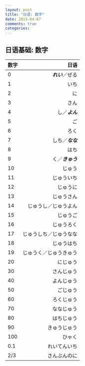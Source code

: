 ```yaml
---
layout: post
title: "日语: 数字"
date: 2015-04-07
comments: true
categories:
---
```


日语基础: 数字
------


|数字|日语|
| :------- | ----: |
|0|***れい***／ぜる|
1|いち
2|に
3|さん
4|し／***よん***
5|ご
6|ろく
7|しち／***なな***
8|はち
9|く／***きゅう***
10|じゅう
11|じゅういち
12|じゅうに
13|じゅうさん
14|じゅうし／じゅうよん
15|じゅうご
16|じゅうろく
17|じゅうしち／じゅうなな
18|じゅうはち
19|じゅうく／じゅうきゅう
20|にじゅう
30|さんじゅう
40|よんじゅう
50|ごじゅう
60|ろくじゅう
70|ななじゅう
80|はちじゅう
90|きゅうじゅう
100|ひゃく
0.1|れいてんいち
2/3|さんぶんのに
